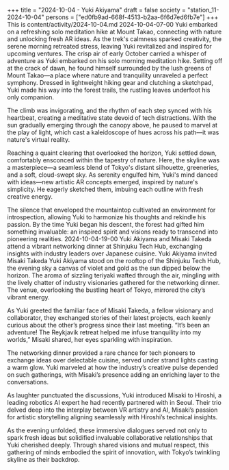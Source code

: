 +++
title = "2024-10-04 - Yuki Akiyama"
draft = false
society = "station_11-2024-10-04"
persons = ["ed0fb9ad-668f-4513-b2aa-6f6d7ed6fb7e"]
+++
This is content/activity/2024-10-04.md
2024-10-04-07-00
Yuki embarked on a refreshing solo meditation hike at Mount Takao, connecting with nature and unlocking fresh AR ideas. As the trek's calmness sparked creativity, the serene morning retreated stress, leaving Yuki revitalized and inspired for upcoming ventures.
The crisp air of early October carried a whisper of adventure as Yuki embarked on his solo morning meditation hike. Setting off at the crack of dawn, he found himself surrounded by the lush greens of Mount Takao—a place where nature and tranquility unraveled a perfect symphony. Dressed in lightweight hiking gear and clutching a sketchpad, Yuki made his way into the forest trails, the rustling leaves underfoot his only companion.

The climb was invigorating, and the rhythm of each step synced with his heartbeat, creating a meditative state devoid of tech distractions. With the sun gradually emerging through the canopy above, he paused to marvel at the play of light, which cast a kaleidoscope of hues across his path—it was nature's virtual reality.

Reaching a quaint clearing that overlooked the horizon, Yuki settled down, comfortably ensconced within the tapestry of nature. Here, the skyline was a masterpiece—a seamless blend of Tokyo's distant silhouette, greeneries, and a soft, cloud-swept sky. As serenity engulfed him, Yuki's mind danced with ideas—new artistic AR concepts emerged, inspired by nature's simplicity. He eagerly sketched them, imbuing each outline with fresh creative energy.

The silence that enveloped the mountaintop cultivated an environment for introspection, allowing Yuki to harmonize his thoughts and rekindle his passion. By the time Yuki began his descent, the forest had gifted him something invaluable: an inspired spirit and visions ready to transcend into pioneering realities.
2024-10-04-19-00
Yuki Akiyama and Misaki Takeda attend a vibrant networking dinner at Shinjuku Tech Hub, exchanging insights with industry leaders over Japanese cuisine.
Yuki Akiyama invited Misaki Takeda
Yuki Akiyama stood on the rooftop of the Shinjuku Tech Hub, the evening sky a canvas of violet and gold as the sun dipped below the horizon. The aroma of sizzling teriyaki wafted through the air, mingling with the lively chatter of industry visionaries gathered for the networking dinner. The venue, overlooking the bustling heart of Tokyo, mirrored the city’s vibrant energy.

As Yuki greeted the familiar face of Misaki Takeda, a fellow visionary and collaborator, they exchanged stories of their latest projects, each keenly curious about the other’s progress since their last meeting. “It’s been an adventure! The Reykjavik retreat helped me infuse tranquility into my worlds,” Misaki shared, her eyes sparkling with inspiration.

The networking dinner provided a rare chance for tech pioneers to exchange ideas over delectable cuisine, served under strand lights casting a warm glow. Yuki marveled at how the industry’s creative pulse depended on such gatherings, with Misaki’s presence adding an enriching layer to the conversations.

As laughter punctuated the discussions, Yuki introduced Misaki to Hiroshi, a leading robotics AI expert he had recently partnered with in Seoul. Their trio delved deep into the interplay between VR artistry and AI, Misaki’s passion for artistic storytelling aligning seamlessly with Hiroshi’s technical insights.

As the evening unfolded, these immersive dialogues served not only to spark fresh ideas but solidified invaluable collaborative relationships that Yuki cherished deeply. Through shared visions and mutual respect, this gathering of minds embodied the spirit of innovation, with Tokyo’s twinkling skyline as their backdrop.
